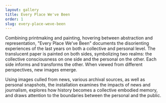 ```yaml
---
layout: gallery
title: Every Place We've Been
order: 1
slug: every-place-weve-been
---
```

Combining printmaking and painting, hovering between abstraction and representation, "Every Place We’ve Been" documents the disorienting experiences of the last years on both a collective and personal level. The translucent paper is painted on both sides, symbolizing two realms: the collective consciousness on one side and the personal on the other. Each side informs and transforms the other. When viewed from different perspectives, new images emerge.

Using images culled from news, various archival sources, as well as personal snapshots, the installation examines the impacts of news and journalism, explores how history becomes a collective embodied memory, and draws attention to the boundaries between the personal and the public.